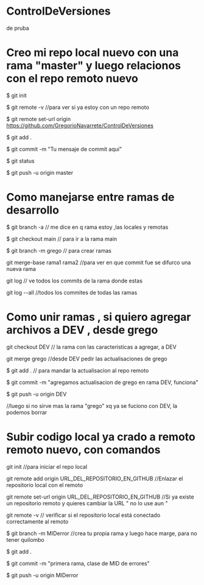 # ControlDeVersiones
de pruba

# Creo mi repo local nuevo con una rama "master" y luego relacionos con el repo remoto nuevo 
$ git init

$ git remote -v             //para ver si ya estoy con un repo remoto

$ git remote set-url origin https://github.com/GregorioNavarrete/ControlDeVersiones

$ git add .

$ git commit -m "Tu mensaje de commit aquí"

$ git status

$ git push -u origin master

# Como manejarse entre ramas de desarrollo 

$ git branch -a    // me dice en q rama estoy ,las locales y remotas

$ git checkout main  // para ir a la rama main 

$  git branch -m grego // para crear ramas 

git merge-base rama1 rama2 //para ver en que commit fue se difurco una nueva rama 

git log  // ve todos los commits de la rama donde estas

git log --all  //todos los commites de todas las ramas 

# Como unir ramas , si quiero agregar archivos a DEV , desde grego

git checkout DEV // la rama con las caracteristicas a agregar, a DEV

git merge grego //desde DEV pedir las actualisaciones de grego

$ git add . // para mandar la actualisacion al repo remoto

$ git commit -m "agregamos actualisacion de grego en rama DEV, funciona"

$ git push -u origin DEV

//luego si no sirve mas la rama "grego" xq ya se fuciono con DEV, la podemos borrar 

# Subir codigo local ya crado a remoto remoto nuevo, con comandos 

git init  //para iniciar el repo local

git remote add origin URL_DEL_REPOSITORIO_EN_GITHUB   //Enlazar el repositorio local con el remoto

git remote set-url origin URL_DEL_REPOSITORIO_EN_GITHUB   //Si ya existe un repositorio remoto y quieres cambiar la URL   " no lo use aun "

git remote -v    // verificar si el repositorio local está conectado correctamente al remoto

$ git branch -m MIDerror  //crea tu propia rama y luego hace marge, para no tener quilombo

$ git add .

$ git commit -m "primera rama, clase de MID de errores"

$ git push -u origin MIDerror 






